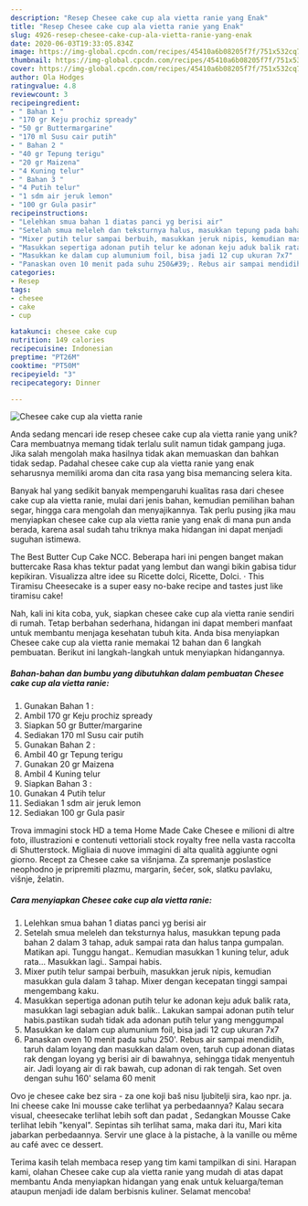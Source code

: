 ```yaml
---
description: "Resep Chesee cake cup ala vietta ranie yang Enak"
title: "Resep Chesee cake cup ala vietta ranie yang Enak"
slug: 4926-resep-chesee-cake-cup-ala-vietta-ranie-yang-enak
date: 2020-06-03T19:33:05.834Z
image: https://img-global.cpcdn.com/recipes/45410a6b08205f7f/751x532cq70/chesee-cake-cup-ala-vietta-ranie-foto-resep-utama.jpg
thumbnail: https://img-global.cpcdn.com/recipes/45410a6b08205f7f/751x532cq70/chesee-cake-cup-ala-vietta-ranie-foto-resep-utama.jpg
cover: https://img-global.cpcdn.com/recipes/45410a6b08205f7f/751x532cq70/chesee-cake-cup-ala-vietta-ranie-foto-resep-utama.jpg
author: Ola Hodges
ratingvalue: 4.8
reviewcount: 3
recipeingredient:
- " Bahan 1 "
- "170 gr Keju prochiz spready"
- "50 gr Buttermargarine"
- "170 ml Susu cair putih"
- " Bahan 2 "
- "40 gr Tepung terigu"
- "20 gr Maizena"
- "4 Kuning telur"
- " Bahan 3 "
- "4 Putih telur"
- "1 sdm air jeruk lemon"
- "100 gr Gula pasir"
recipeinstructions:
- "Lelehkan smua bahan 1 diatas panci yg berisi air"
- "Setelah smua meleleh dan teksturnya halus, masukkan tepung pada bahan 2 dalam 3 tahap, aduk sampai rata dan halus tanpa gumpalan. Matikan api. Tunggu hangat.. Kemudian masukkan 1 kuning telur, aduk rata... Masukkan lagi.. Sampai habis."
- "Mixer putih telur sampai berbuih, masukkan jeruk nipis, kemudian masukkan gula dalam 3 tahap. Mixer dengan kecepatan tinggi sampai mengembang kaku."
- "Masukkan sepertiga adonan putih telur ke adonan keju aduk balik rata, masukkan lagi sebagian aduk balik.. Lakukan sampai adonan putih telur habis.pastikan sudah tidak ada adonan putih telur yang menggumpal"
- "Masukkan ke dalam cup alumunium foil, bisa jadi 12 cup ukuran 7x7"
- "Panaskan oven 10 menit pada suhu 250&#39;. Rebus air sampai mendidih, taruh dalam loyang dan masukkan dalam oven, taruh cup adonan diatas rak dengan loyang yg berisi air di bawahnya, sehingga tidak menyentuh air. Jadi loyang air di rak bawah, cup adonan di rak tengah. Set oven dengan suhu 160&#39; selama 60 menit"
categories:
- Resep
tags:
- chesee
- cake
- cup

katakunci: chesee cake cup 
nutrition: 149 calories
recipecuisine: Indonesian
preptime: "PT26M"
cooktime: "PT50M"
recipeyield: "3"
recipecategory: Dinner

---
```



![Chesee cake cup ala vietta ranie](https://img-global.cpcdn.com/recipes/45410a6b08205f7f/751x532cq70/chesee-cake-cup-ala-vietta-ranie-foto-resep-utama.jpg)

Anda sedang mencari ide resep chesee cake cup ala vietta ranie yang unik? Cara membuatnya memang tidak terlalu sulit namun tidak gampang juga. Jika salah mengolah maka hasilnya tidak akan memuaskan dan bahkan tidak sedap. Padahal chesee cake cup ala vietta ranie yang enak seharusnya memiliki aroma dan cita rasa yang bisa memancing selera kita.

Banyak hal yang sedikit banyak mempengaruhi kualitas rasa dari chesee cake cup ala vietta ranie, mulai dari jenis bahan, kemudian pemilihan bahan segar, hingga cara mengolah dan menyajikannya. Tak perlu pusing jika mau menyiapkan chesee cake cup ala vietta ranie yang enak di mana pun anda berada, karena asal sudah tahu triknya maka hidangan ini dapat menjadi suguhan istimewa.

The Best Butter Cup Cake NCC. Beberapa hari ini pengen banget makan buttercake Rasa khas tektur padat yang lembut dan wangi bikin gabisa tidur kepikiran. Visualizza altre idee su Ricette dolci, Ricette, Dolci. · This Tiramisu Cheesecake is a super easy no-bake recipe and tastes just like tiramisu cake!


Nah, kali ini kita coba, yuk, siapkan chesee cake cup ala vietta ranie sendiri di rumah. Tetap berbahan sederhana, hidangan ini dapat memberi manfaat untuk membantu menjaga kesehatan tubuh kita. Anda bisa menyiapkan Chesee cake cup ala vietta ranie memakai 12 bahan dan 6 langkah pembuatan. Berikut ini langkah-langkah untuk menyiapkan hidangannya.

<!--inarticleads1-->

##### Bahan-bahan dan bumbu yang dibutuhkan dalam pembuatan Chesee cake cup ala vietta ranie:

1. Gunakan  Bahan 1 :
1. Ambil 170 gr Keju prochiz spready
1. Siapkan 50 gr Butter/margarine
1. Sediakan 170 ml Susu cair putih
1. Gunakan  Bahan 2 :
1. Ambil 40 gr Tepung terigu
1. Gunakan 20 gr Maizena
1. Ambil 4 Kuning telur
1. Siapkan  Bahan 3 :
1. Gunakan 4 Putih telur
1. Sediakan 1 sdm air jeruk lemon
1. Sediakan 100 gr Gula pasir


Trova immagini stock HD a tema Home Made Cake Chesee e milioni di altre foto, illustrazioni e contenuti vettoriali stock royalty free nella vasta raccolta di Shutterstock. Migliaia di nuove immagini di alta qualità aggiunte ogni giorno. Recept za Chesee cake sa višnjama. Za spremanje poslastice neophodno je pripremiti plazmu, margarin, šećer, sok, slatku pavlaku, višnje, želatin. 

<!--inarticleads2-->

##### Cara menyiapkan Chesee cake cup ala vietta ranie:

1. Lelehkan smua bahan 1 diatas panci yg berisi air
1. Setelah smua meleleh dan teksturnya halus, masukkan tepung pada bahan 2 dalam 3 tahap, aduk sampai rata dan halus tanpa gumpalan. Matikan api. Tunggu hangat.. Kemudian masukkan 1 kuning telur, aduk rata... Masukkan lagi.. Sampai habis.
1. Mixer putih telur sampai berbuih, masukkan jeruk nipis, kemudian masukkan gula dalam 3 tahap. Mixer dengan kecepatan tinggi sampai mengembang kaku.
1. Masukkan sepertiga adonan putih telur ke adonan keju aduk balik rata, masukkan lagi sebagian aduk balik.. Lakukan sampai adonan putih telur habis.pastikan sudah tidak ada adonan putih telur yang menggumpal
1. Masukkan ke dalam cup alumunium foil, bisa jadi 12 cup ukuran 7x7
1. Panaskan oven 10 menit pada suhu 250&#39;. Rebus air sampai mendidih, taruh dalam loyang dan masukkan dalam oven, taruh cup adonan diatas rak dengan loyang yg berisi air di bawahnya, sehingga tidak menyentuh air. Jadi loyang air di rak bawah, cup adonan di rak tengah. Set oven dengan suhu 160&#39; selama 60 menit


Ovo je chesee cake bez sira - za one koji baš nisu ljubitelji sira, kao npr. ja. Ini cheese cake Ini mousse cake terlihat ya perbedaannya? Kalau secara visual, cheesecake terlihat lebih soft dan padat , Sedangkan Mousse Cake terlihat lebih &#34;kenyal&#34;. Sepintas sih terlihat sama, maka dari itu, Mari kita jabarkan perbedaannya. Servir une glace à la pistache, à la vanille ou même au café avec ce dessert. 

Terima kasih telah membaca resep yang tim kami tampilkan di sini. Harapan kami, olahan Chesee cake cup ala vietta ranie yang mudah di atas dapat membantu Anda menyiapkan hidangan yang enak untuk keluarga/teman ataupun menjadi ide dalam berbisnis kuliner. Selamat mencoba!
